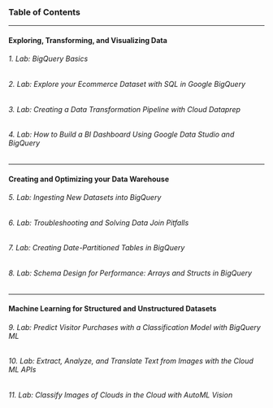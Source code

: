 ### Table of Contents
---
#### Exploring, Transforming, and Visualizing Data
###### 1. Lab: BigQuery Basics
###### 2. Lab: Explore your Ecommerce Dataset with SQL in Google BigQuery
###### 3. Lab: Creating a Data Transformation Pipeline with Cloud Dataprep
###### 4. Lab: How to Build a BI Dashboard Using Google Data Studio and BigQuery
---
#### Creating and Optimizing your Data Warehouse
###### 5. Lab: Ingesting New Datasets into BigQuery
###### 6. Lab: Troubleshooting and Solving Data Join Pitfalls
###### 7. Lab: Creating Date-Partitioned Tables in BigQuery
###### 8. Lab: Schema Design for Performance: Arrays and Structs in BigQuery
---
#### Machine Learning for Structured and Unstructured Datasets
###### 9. Lab: Predict Visitor Purchases with a Classification Model with BigQuery ML
###### 10. Lab: Extract, Analyze, and Translate Text from Images with the Cloud ML APIs
###### 11. Lab: Classify Images of Clouds in the Cloud with AutoML Vision